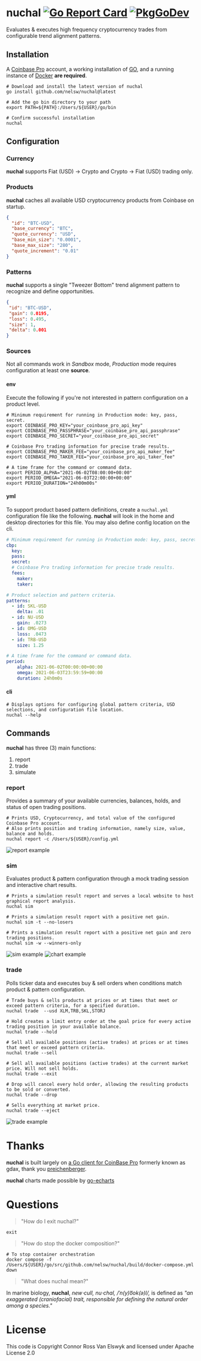 # nuchal [![Go Report Card][5]][4] [![PkgGoDev][7]][6]

Evaluates & executes high frequency cryptocurrency trades from configurable trend alignment patterns.

## Installation
A [Coinbase Pro][1] account, a working installation of [GO][2], and a running instance of [Docker][3] **are required**.
```shell
# Download and install the latest version of nuchal 
go install github.com/nelsw/nuchal@latest

# Add the go bin directory to your path
export PATH=${PATH}:/Users/${USER}/go/bin

# Confirm successful installation
nuchal
```

## Configuration

### Currency
**nuchal** supports Fiat (USD) -> Crypto and Crypto -> Fiat (USD) trading only.

### Products
**nuchal** caches all available USD cryptocurrency products from Coinbase on startup.
```json
{
  "id": "BTC-USD",
  "base_currency": "BTC",
  "quote_currency": "USD",
  "base_min_size": "0.0001",
  "base_max_size": "280",
  "quote_increment": "0.01"
}
```

### Patterns
**nuchal** supports a single "Tweezer Bottom" trend alignment pattern to recognize and define opportunities.
```json
{
 "id": "BTC-USD",
 "gain": 0.0195,
 "loss": 0.495,
 "size": 1,
 "delta": 0.001
}
```

### Sources
Not all commands work in *Sandbox* mode, *Production* mode requires configuration at least one **source**.

#### env
Execute the following if you're not interested in pattern configuration on a product level.
```shell
# Minimum requirement for running in Production mode: key, pass, secret.
export COINBASE_PRO_KEY="your_coinbase_pro_api_key"
export COINBASE_PRO_PASSPHRASE="your_coinbase_pro_api_passphrase"
export COINBASE_PRO_SECRET="your_coinbase_pro_api_secret"

# Coinbase Pro trading information for precise trade results.
export COINBASE_PRO_MAKER_FEE="your_coinbase_pro_api_maker_fee"
export COINBASE_PRO_TAKER_FEE="your_coinbase_pro_api_taker_fee"

# A time frame for the command or command data.
export PERIOD_ALPHA="2021-06-02T08:00:00+00:00"
export PERIOD_OMEGA="2021-06-03T22:00:00+00:00"
export PERIOD_DURATION="24h00m00s"
```

#### yml 
To support product based pattern definitions, create a `nuchal.yml` configuration file like the following.
**nuchal** will look in the home and desktop directories for this file. You may also define config location on the cli.
```yaml
# Minimum requirement for running in Production mode: key, pass, secret.
cbp:
  key:
  pass:
  secret:
  # Coinbase Pro trading information for precise trade results.
  fees:
    maker:
    taker:

# Product selection and pattern criteria.
patterns:
  - id: SKL-USD
    delta: .01
  - id: NU-USD
    gain: .0273
  - id: OMG-USD
    loss: .0473
  - id: TRB-USD
    size: 1.25

# A time frame for the command or command data.
period:
    alpha: 2021-06-02T00:00:00+00:00
    omega: 2021-06-03T23:59:59+00:00
    duration: 24h0m0s
```

#### cli
```shell
# Displays options for configuring global pattern criteria, USD selections, and configuration file location.
nuchal --help
```

## Commands
**nuchal** has three (3) main functions:
1. report
2. trade
3. simulate


### report
Provides a summary of your available currencies, balances, holds, and status of open trading positions.
```shell
# Prints USD, Cryptocurrency, and total value of the configured Coinbase Pro account.
# Also prints position and trading information, namely size, value, balance and holds.
nuchal report -c /Users/${USER}/config.yml
```
![report example][10]

### sim
Evaluates product & pattern configuration through a mock trading session and interactive chart results.
```shell
# Prints a simulation result report and serves a local website to host graphical report analysis.
nuchal sim

# Prints a simulation result report with a positive net gain.
nuchal sim -t --no-losers

# Prints a simulation result report with a positive net gain and zero trading positions. 
nuchal sim -w --winners-only
```
![sim example][12]
![chart example][14]

### trade
Polls ticker data and executes buy & sell orders when conditions match product & pattern configuration.
```shell
# Trade buys & sells products at prices or at times that meet or exceed pattern criteria, for a specified duration.
nuchal trade  --usd XLM,TRB,SKL,STORJ

# Hold creates a limit entry order at the goal price for every active trading position in your available balance.
nuchal trade --hold

# Sell all available positions (active trades) at prices or at times that meet or exceed pattern criteria.
nuchal trade --sell

# Sell all available positions (active trades) at the current market price. Will not sell holds.
nuchal trade --exit

# Drop will cancel every hold order, allowing the resulting products to be sold or converted.
nuchal trade --drop

# Sells everything at market price.
nuchal trade --eject
```
![trade example][11]

# Thanks
**nuchal** is built largely on [a Go client for CoinBase Pro][8] formerly known as gdax, thank you [preichenberger][9].

**nuchal** charts made possible by [go-echarts][16] 

# Questions

> "How do I exit nuchal?"
```shell
exit
```

> "How do stop the docker composition?"
```shell
# To stop container orchestration
docker compose -f /Users/${USER}/go/src/github.com/nelsw/nuchal/build/docker-compose.yml down
```

> "What does nuchal mean?" 

In marine biology, **nuchal**, *new⋅cull, nu⋅chal, /ˈn(y)o͞ok(ə)l/,* is defined as *"an exaggerated (craniofacial) trait, 
responsible for defining the natural order among a species."*

# License
This code is Copyright Connor Ross Van Elswyk and licensed under Apache License 2.0

[1]: https://pro.coinbase.com
[2]: https://golang.org/
[3]: https://www.docker.com/
[4]: https://goreportcard.com/report/github.com/nelsw/nuchal
[5]: https://goreportcard.com/badge/github.com/nelsw/nuchal
[6]: https://pkg.go.dev/mod/github.com/nelsw/nuchal
[7]: https://pkg.go.dev/badge/mod/github.com/nelsw/nuchal
[8]: https://github.com/preichenberger/go-coinbasepro
[9]: https://github.com/preichenberger
[10]: .github/report.png?raw=true
[11]: .github/trade.png?raw=true
[12]: .github/sim.png?raw=true
[13]: https://www.investopedia.com/articles/active-trading/040714/tweezers-provide-precision-trend-traders.asp
[14]: .github/charts.png?raw=true
[16]: https://github.com/go-echarts/go-echarts